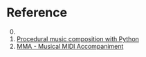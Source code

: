 # Reference

0. []()
0. [Procedural music composition with Python](https://deepnote.com/@essia/Procedural-music-composition-with-arvo-9b35ebd7-63e0-47bc-a3d5-c503954a083d)
0. [MMA - Musical MIDI Accompaniment](https://www.mellowood.ca/mma/)

